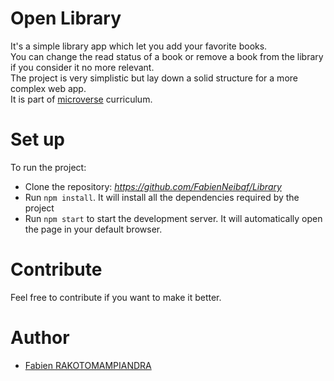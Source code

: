 # Open Library

It's a simple library app which let you add your favorite books.  
You can change the read status of a book or remove a book from the library if you consider it no more relevant.  
The project is very simplistic but lay down a solid structure for a more complex web app.  
It is part of [microverse](https://www.microverse.org/) curriculum.

# Set up

To run the project:

- Clone the repository: _https://github.com/FabienNeibaf/Library_
- Run `npm install`. It will install all the dependencies required by the project
- Run `npm start` to start the development server. It will automatically open the page in your default browser.

# Contribute

Feel free to contribute if you want to make it better.

# Author

- [Fabien RAKOTOMAMPIANDRA](https://github.com/FabienNeibaf/)

